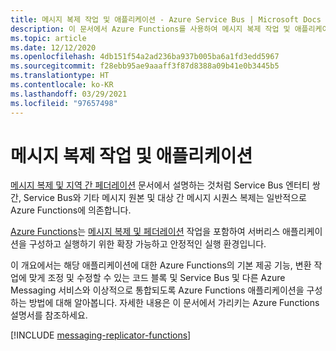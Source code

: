 ```yaml
---
title: 메시지 복제 작업 및 애플리케이션 - Azure Service Bus | Microsoft Docs
description: 이 문서에서 Azure Functions를 사용하여 메시지 복제 작업 및 애플리케이션을 빌드하는 방법에 대한 개요 제공
ms.topic: article
ms.date: 12/12/2020
ms.openlocfilehash: 4db151f54a2ad236ba937b005ba6a1fd3edd5967
ms.sourcegitcommit: f28ebb95ae9aaaff3f87d8388a09b41e0b3445b5
ms.translationtype: HT
ms.contentlocale: ko-KR
ms.lasthandoff: 03/29/2021
ms.locfileid: "97657498"
---
```

# <a name="message-replication-tasks-and-applications"></a>메시지 복제 작업 및 애플리케이션

[메시지 복제 및 지역 간 페더레이션](service-bus-federation-overview.md) 문서에서 설명하는 것처럼 Service Bus 엔터티 쌍 간, Service Bus와 기타 메시지 원본 및 대상 간 메시지 시퀀스 복제는 일반적으로 Azure Functions에 의존합니다.

[Azure Functions](../azure-functions/functions-overview.md)는 [메시지 복제 및 페더레이션](service-bus-federation-overview.md) 작업을 포함하여 서버리스 애플리케이션을 구성하고 실행하기 위한 확장 가능하고 안정적인 실행 환경입니다.

이 개요에서는 해당 애플리케이션에 대한 Azure Functions의 기본 제공 기능, 변환 작업에 맞게 조정 및 수정할 수 있는 코드 블록 및 Service Bus 및 다른 Azure Messaging 서비스와 이상적으로 통합되도록 Azure Functions 애플리케이션을 구성하는 방법에 대해 알아봅니다. 자세한 내용은 이 문서에서 가리키는 Azure Functions 설명서를 참조하세요.

[!INCLUDE [messaging-replicator-functions](../../includes/messaging-replicator-functions.md)]
